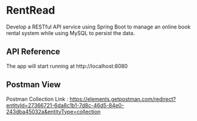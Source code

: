 
# RentRead

Develop a RESTful API service using Spring Boot to manage an online book rental system while using MySQL to persist the data.



## API Reference

The app will start running at http://localhost:8080


## Postman View
Postman Collection Link : https://elements.getpostman.com/redirect?entityId=27366721-6da8c1b1-7d8c-46d5-84e0-243dba45032a&entityType=collection




